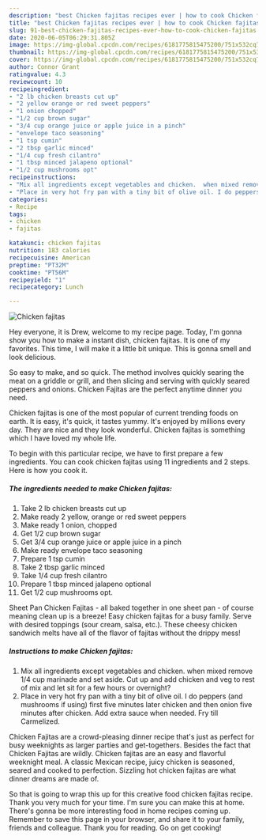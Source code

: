 ```yaml
---
description: "best Chicken fajitas recipes ever | how to cook Chicken fajitas"
title: "best Chicken fajitas recipes ever | how to cook Chicken fajitas"
slug: 91-best-chicken-fajitas-recipes-ever-how-to-cook-chicken-fajitas
date: 2020-06-05T06:29:31.805Z
image: https://img-global.cpcdn.com/recipes/6181775815475200/751x532cq70/chicken-fajitas-recipe-main-photo.jpg
thumbnail: https://img-global.cpcdn.com/recipes/6181775815475200/751x532cq70/chicken-fajitas-recipe-main-photo.jpg
cover: https://img-global.cpcdn.com/recipes/6181775815475200/751x532cq70/chicken-fajitas-recipe-main-photo.jpg
author: Connor Grant
ratingvalue: 4.3
reviewcount: 10
recipeingredient:
- "2 lb chicken breasts cut up"
- "2 yellow orange or red sweet peppers"
- "1 onion chopped"
- "1/2 cup brown sugar"
- "3/4 cup orange juice or apple juice in a pinch"
- "envelope taco seasoning"
- "1 tsp cumin"
- "2 tbsp garlic minced"
- "1/4 cup fresh cilantro"
- "1 tbsp minced jalapeno optional"
- "1/2 cup mushrooms opt"
recipeinstructions:
- "Mix all ingredients except vegetables and chicken.  when mixed remove 1/4 cup marinade and set aside. Cut up and add chicken and veg to rest of mix and let sit for a few hours or overnight?"
- "Place in very hot fry pan with a tiny bit of olive oil. I do peppers (and mushrooms if using) first five minutes later chicken and then onion five minutes after chicken. Add extra sauce when needed. Fry till Carmelized."
categories:
- Recipe
tags:
- chicken
- fajitas

katakunci: chicken fajitas 
nutrition: 183 calories
recipecuisine: American
preptime: "PT32M"
cooktime: "PT56M"
recipeyield: "1"
recipecategory: Lunch

---
```



![Chicken fajitas](https://img-global.cpcdn.com/recipes/6181775815475200/751x532cq70/chicken-fajitas-recipe-main-photo.jpg)

Hey everyone, it is Drew, welcome to my recipe page. Today, I'm gonna show you how to make a instant dish, chicken fajitas. It is one of my favorites. This time, I will make it a little bit unique. This is gonna smell and look delicious.

So easy to make, and so quick. The method involves quickly searing the meat on a griddle or grill, and then slicing and serving with quickly seared peppers and onions. Chicken Fajitas are the perfect anytime dinner you need.

Chicken fajitas is one of the most popular of current trending foods on earth. It is easy, it's quick, it tastes yummy. It's enjoyed by millions every day. They are nice and they look wonderful. Chicken fajitas is something which I have loved my whole life.


To begin with this particular recipe, we have to first prepare a few ingredients. You can cook chicken fajitas using 11 ingredients and 2 steps. Here is how you cook it.

<!--inarticleads1-->

##### The ingredients needed to make Chicken fajitas:

1. Take 2 lb chicken breasts cut up
1. Make ready 2 yellow, orange or red sweet peppers
1. Make ready 1 onion, chopped
1. Get 1/2 cup brown sugar
1. Get 3/4 cup orange juice or apple juice in a pinch
1. Make ready envelope taco seasoning
1. Prepare 1 tsp cumin
1. Take 2 tbsp garlic minced
1. Take 1/4 cup fresh cilantro
1. Prepare 1 tbsp minced jalapeno optional
1. Get 1/2 cup mushrooms opt.


Sheet Pan Chicken Fajitas - all baked together in one sheet pan - of course meaning clean up is a breeze! Easy chicken fajitas for a busy family. Serve with desired toppings (sour cream, salsa, etc.). These cheesy chicken sandwich melts have all of the flavor of fajitas without the drippy mess! 

<!--inarticleads2-->

##### Instructions to make Chicken fajitas:

1. Mix all ingredients except vegetables and chicken.  when mixed remove 1/4 cup marinade and set aside. Cut up and add chicken and veg to rest of mix and let sit for a few hours or overnight?
1. Place in very hot fry pan with a tiny bit of olive oil. I do peppers (and mushrooms if using) first five minutes later chicken and then onion five minutes after chicken. Add extra sauce when needed. Fry till Carmelized.


Chicken Fajitas are a crowd-pleasing dinner recipe that&#39;s just as perfect for busy weeknights as larger parties and get-togethers. Besides the fact that Chicken Fajitas are wildly. Chicken fajitas are an easy and flavorful weeknight meal. A classic Mexican recipe, juicy chicken is seasoned, seared and cooked to perfection. Sizzling hot chicken fajitas are what dinner dreams are made of. 

So that is going to wrap this up for this creative food chicken fajitas recipe. Thank you very much for your time. I'm sure you can make this at home. There's gonna be more interesting food in home recipes coming up. Remember to save this page in your browser, and share it to your family, friends and colleague. Thank you for reading. Go on get cooking!
